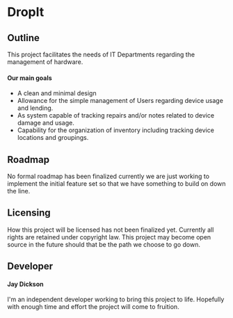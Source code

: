 # DropIt

## Outline

This project facilitates the needs of IT Departments regarding the management of hardware.

#### Our main goals

- A clean and minimal design
- Allowance for the simple management of Users regarding device usage and lending.
- As system capable of tracking repairs and/or notes related to device damage and usage.
- Capability for the organization of inventory including tracking device locations and groupings.

## Roadmap

No formal roadmap has been finalized currently we are just working to implement the initial feature set so that we have something to build on down the line.

## Licensing

How this project will be licensed has not been finalized yet. Currently all rights are retained under copyright law. This project may become open source in the future should that be the path we choose to go down.

## Developer

#### Jay Dickson

I'm an independent developer working to bring this project to life. Hopefully with enough time and effort the project will come to fruition. 

